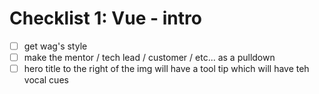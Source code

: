 # Checklist 1: Vue - intro
* [ ] get wag's style
* [ ] make the mentor / tech lead / customer / etc... as a pulldown
* [ ] hero title to the right of the img will have a tool tip which will have teh vocal cues
